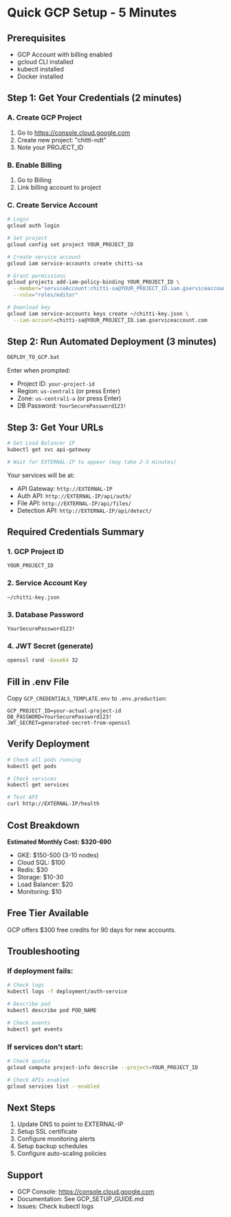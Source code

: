 # Quick GCP Setup - 5 Minutes

## Prerequisites
- GCP Account with billing enabled
- gcloud CLI installed
- kubectl installed
- Docker installed

## Step 1: Get Your Credentials (2 minutes)

### A. Create GCP Project
1. Go to https://console.cloud.google.com
2. Create new project: "chitti-ndt"
3. Note your PROJECT_ID

### B. Enable Billing
1. Go to Billing
2. Link billing account to project

### C. Create Service Account
```bash
# Login
gcloud auth login

# Set project
gcloud config set project YOUR_PROJECT_ID

# Create service account
gcloud iam service-accounts create chitti-sa

# Grant permissions
gcloud projects add-iam-policy-binding YOUR_PROJECT_ID \
  --member="serviceAccount:chitti-sa@YOUR_PROJECT_ID.iam.gserviceaccount.com" \
  --role="roles/editor"

# Download key
gcloud iam service-accounts keys create ~/chitti-key.json \
  --iam-account=chitti-sa@YOUR_PROJECT_ID.iam.gserviceaccount.com
```

## Step 2: Run Automated Deployment (3 minutes)

```bash
DEPLOY_TO_GCP.bat
```

Enter when prompted:
- Project ID: `your-project-id`
- Region: `us-central1` (or press Enter)
- Zone: `us-central1-a` (or press Enter)
- DB Password: `YourSecurePassword123!`

## Step 3: Get Your URLs

```bash
# Get Load Balancer IP
kubectl get svc api-gateway

# Wait for EXTERNAL-IP to appear (may take 2-3 minutes)
```

Your services will be at:
- API Gateway: `http://EXTERNAL-IP`
- Auth API: `http://EXTERNAL-IP/api/auth/`
- File API: `http://EXTERNAL-IP/api/files/`
- Detection API: `http://EXTERNAL-IP/api/detect/`

## Required Credentials Summary

### 1. GCP Project ID
```
YOUR_PROJECT_ID
```

### 2. Service Account Key
```
~/chitti-key.json
```

### 3. Database Password
```
YourSecurePassword123!
```

### 4. JWT Secret (generate)
```bash
openssl rand -base64 32
```

## Fill in .env File

Copy `GCP_CREDENTIALS_TEMPLATE.env` to `.env.production`:

```env
GCP_PROJECT_ID=your-actual-project-id
DB_PASSWORD=YourSecurePassword123!
JWT_SECRET=generated-secret-from-openssl
```

## Verify Deployment

```bash
# Check all pods running
kubectl get pods

# Check services
kubectl get services

# Test API
curl http://EXTERNAL-IP/health
```

## Cost Breakdown

**Estimated Monthly Cost: $320-690**

- GKE: $150-500 (3-10 nodes)
- Cloud SQL: $100
- Redis: $30
- Storage: $10-30
- Load Balancer: $20
- Monitoring: $10

## Free Tier Available

GCP offers $300 free credits for 90 days for new accounts.

## Troubleshooting

### If deployment fails:
```bash
# Check logs
kubectl logs -f deployment/auth-service

# Describe pod
kubectl describe pod POD_NAME

# Check events
kubectl get events
```

### If services don't start:
```bash
# Check quotas
gcloud compute project-info describe --project=YOUR_PROJECT_ID

# Check APIs enabled
gcloud services list --enabled
```

## Next Steps

1. Update DNS to point to EXTERNAL-IP
2. Setup SSL certificate
3. Configure monitoring alerts
4. Setup backup schedules
5. Configure auto-scaling policies

## Support

- GCP Console: https://console.cloud.google.com
- Documentation: See GCP_SETUP_GUIDE.md
- Issues: Check kubectl logs
